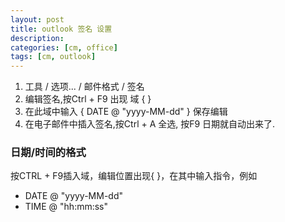 ```yaml
---
layout: post
title: outlook 签名 设置
description: 
categories: [cm, office]
tags: [cm, outlook]
---
```



1. 工具 / 选项... / 邮件格式 / 签名
1. 编辑签名,按Ctrl + F9 出现 域 { }  
2. 在此域中输入 { DATE @ "yyyy-MM-dd" } 保存编辑  
3. 在电子邮件中插入签名,按Ctrl + A 全选, 按F9 日期就自动出来了.  


### 日期/时间的格式

按CTRL + F9插入域，编辑位置出现{ }，在其中输入指令，例如

*  DATE @ "yyyy-MM-dd"
*  TIME @ "hh:mm:ss"


 


